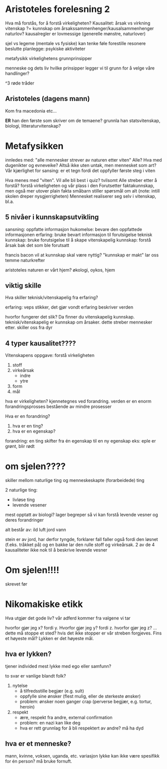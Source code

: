 Aristoteles forelesning 2
=========================
Hva må forstås, for å forstå virkeligheten?
Kausalitet: årsak vs virkning
vitenskap ?= kunnskap om årsakssammenhenger/kausalsammenhenger
naturlov?
kausalregler er lovmessige (generelle mønstre, naturlover)

sjel vs legeme (mentale vs fysiske)
kan tenke føle forestille resonere beslutte planlegge: psykiske aktiviteter

metafysikk
virkelighetens grunnprinsipper

menneske og dets liv
hvilke prinsipper legger vi til grunn for å velge våre handlinger?

^3 røde tråder

Aristoteles (dagens mann)
-----------
Kom fra macedonia etc...

__ER__ han den første som skriver om de temaene?
grunnla han statsvitenskap, biologi, litteraturvitenskap?

Metafysikken
============
innledes med: "alle mennesker strever av naturen etter viten"
Alle? Hva med dugenikter og evneveike?
Altså ikke uten untak, men mennesket som art?
Vår kjærlighet for sansing: er et tegn fordi det oppfyller første steg i viten

Hva menes med "viten".
Vil alle bli best i quiz? tvilsomt
Alle streber etter å forstå?
forstå virkeligheten og vår plass i den
Forutsetter faktakunnskap, men også mer utover plain fakta
småbarn stiller spørsmål om alt (note: intill skolen dreper nysgjerrigheten)
Mennesket realiserer seg selv i vitenskap, bl.a.

5 nivåer i kunnskapsutvikling
-----------------------------
sansning: oppfatte informasjon
hukomelse: bevare den oppfattede informasjonen
erfaring: bruke bevart informasjon til forutsigelse
teknisk kunnskap: bruke forutsigelse til å skape
vitenskapelig kunnskap: forstå årsak bak det som ble forutsatt

francis bacon
    vil at kunnskap skal være nyttig?
    "kunnskap er makt"
    lar oss temme naturkrefter

aristoteles
    naturen er vårt hjem?
    økologi, oykos, hjem

viktig skille
-------------
Hva skiller teknisk/vitenskapelig fra erfaring?

erfaring: veps stikker, det gjør vondt
erfaring beskriver verden

hvorfor fungerer det slik?
Da finner du vitenskapelig kunnskap.
teknisk/vitenskapelig er kunnskap om årsaker.
dette streber mennesker etter. skiller oss fra dyr

4 typer kausalitet????
------------------
Vitenskapens oppgave: forstå virkeligheten
 1. stoff
 2. virkeårsak
    - indre
    - ytre
 3. form
 4. mål

hva er virkeligheten?
kjennetegnes ved forandring.
verden er en enorm forandringsprosses bestående av mindre prosesser

Hva er en forandring?
1. hva er en ting?
2. hva er en egenskap?

forandring: en ting skifter fra én egenskap til en ny egenskap
eks: eple er grønt, blir rødt

om sjelen????
=========
skiller mellom naturlige ting og menneskeskapte (forarbeidede) ting

2 naturlige ting:
 - livløse ting
 - levende vesener

mest opptatt av biologi?
lager begreper så vi kan forstå levende vesner og deres forandringer

alt består av:
ild
luft
jord
vann

stein er av jord, har derfor tyngde, forklarer fall
faller også fordi den løsnet (f.eks. tråkket på) og en bakke lar den rulle
stoff og virkeårsak. 2 av de 4 kausaliteter
ikke nok til å beskrive levende vesner

Om sjelen!!!!
=========
skrevet før

Nikomakiske etikk
=================
Hva utgjør det gode liv?
vår adferd kommer fra valgene vi tar

hvorfor gjør jeg x? fordi y.
Hvorfor gjør jeg y? fordi z.
hvorfor gjør jeg z? ...
dette må stoppe et sted?
hvis det ikke stopper er vår streben forgjeves.
Fins et høyeste mål?
Lykken er det høyeste mål.

hva er lykken?
--------------
tjener individed mest lykke med ego eller samfunn?

to svar er vanlige blandt folk?
 1. nytelse
    - å tilfredsstille begjær (e.g. sult)
    - oppfylle sine ønsker (flest mulig, eller de sterkeste ønsker)
    - problem: ønsker noen ganger crap (perverse begjær, e.g. tortur, heroin)
 2. respekt
    - ære, respekt fra andre, external confirmation
    - problem: en nazi kan like deg
    - hva er rett grunnlag for å bli respektert av andre? må ha dyd

hva er et menneske?
------------------
mann, kvinne, voksen, uganda, etc. variasjon
lykke kan ikke være spesifikk for én person?
må bruke fornuft.

